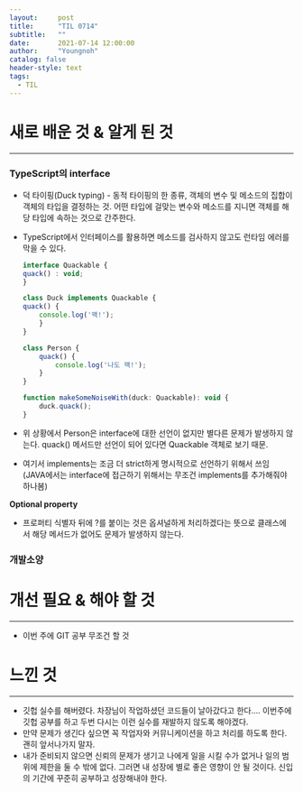 ```yaml
---
layout:     post
title:      "TIL 0714"
subtitle:   ""
date:       2021-07-14 12:00:00
author:     "Youngnoh"
catalog: false
header-style: text
tags:
  - TIL
---
```


# 새로 배운 것 & 알게 된 것

---

### TypeScript의 interface

- 덕 타이핑(Duck typing) - 동적 타이핑의 한 종류, 객체의 변수 및 메소드의 집합이 객체의 타입을 결정하는 것. 어떤 타입에 걸맞는 변수와 메소드를 지니면 객체를 해당 타입에 속하는 것으로 간주한다.
- TypeScript에서 인터페이스를 활용하면 메소드를 검사하지 않고도 런타임 에러를 막을 수 있다.

    ```jsx
    interface Quackable {
    quack() : void;
    }

    class Duck implements Quackable {
    quack() {
    	console.log('꽥!');
    	}
    }

    class Person {
    	quack() {
    		console.log('나도 꽥!');
    	}
    }

    function makeSomeNoiseWith(duck: Quackable): void {
    	duck.quack();
    }
    ```

- 위 상황에서 Person은 interface에 대한 선언이 없지만 별다른 문제가 발생하지 않는다.
quack() 메서드만 선언이 되어 있다면 Quackable 객체로 보기 때문.
- 여기서 implements는 조금 더 strict하게 명시적으로 선언하기 위해서 쓰임 (JAVA에서는 interface에 접근하기 위해서는 무조건 implements를 추가해줘야 하나봄)

**Optional property**

- 프로퍼티 식별자 뒤에 ?를 붙이는 것은 옵셔널하게 처리하겠다는 뜻으로 클래스에서 해당 메서드가 없어도 문제가 발생하지 않는다.

### 개발소양

# 개선 필요 & 해야 할 것

---

- 이번 주에 GIT 공부 무조건 할 것

# 느낀 것

---

- 깃헙 실수를 해버렸다. 차장님이 작업하셨던 코드들이 날아갔다고 한다.... 이번주에 깃헙 공부를 하고 두번 다시는 이런 실수를 재발하지 않도록 해야겠다.
- 만약 문제가 생긴다 싶으면 꼭 작업자와 커뮤니케이션을 하고 처리를 하도록 한다. 괜히 앞서나가지 말자.
- 내가 준비되지 않으면 신뢰의 문제가 생기고 나에게 일을 시킬 수가 없거나 일의 범위에 제한을 둘 수 밖에 없다. 그러면 내 성장에 별로 좋은 영향이 안 될 것이다. 신입의 기간에 꾸준히 공부하고 성장해내야 한다.
